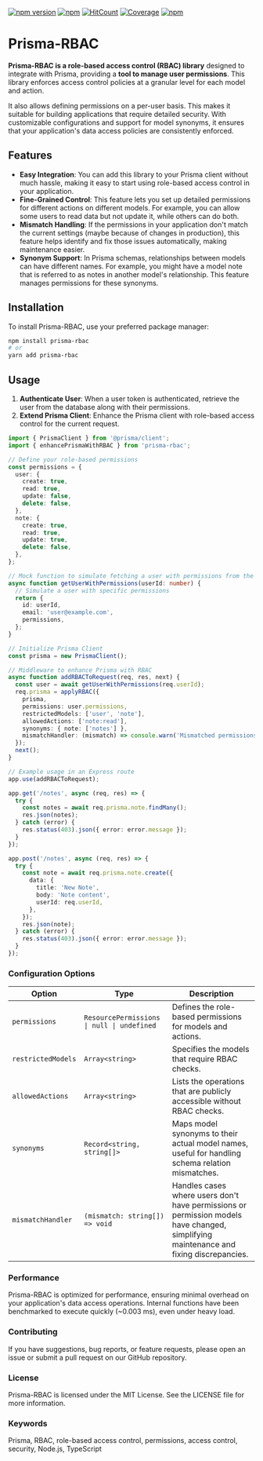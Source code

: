 [![npm version](https://badge.fury.io/js/prisma-rbac.svg)](https://badge.fury.io/js/prisma-rbac)
[![npm](https://img.shields.io/npm/dt/prisma-rbac.svg)](https://www.npmjs.com/package/prisma-rbac)
[![HitCount](https://hits.dwyl.com/multipliedtwice/prisma-rbac.svg?style=flat)](http://hits.dwyl.com/multipliedtwice/prisma-rbac)
[![Coverage](https://img.shields.io/codecov/c/github/multipliedtwice/prisma-rbac/main.svg)](https://codecov.io/gh/multipliedtwice/prisma-rbac)
[![npm](https://img.shields.io/npm/l/prisma-rbac.svg)](LICENSE)

# Prisma-RBAC
**Prisma-RBAC is a role-based access control (RBAC) library** designed to integrate with Prisma, providing a **tool to manage user permissions**. This library enforces access control policies at a granular level for each model and action. 

It also allows defining permissions on a per-user basis. This makes it suitable for building applications that require detailed security. With customizable configurations and support for model synonyms, it ensures that your application's data access policies are consistently enforced.

## Features
- **Easy Integration**: You can add this library to your Prisma client without much hassle, making it easy to start using role-based access control in your application.
- **Fine-Grained Control**: This feature lets you set up detailed permissions for different actions on different models. For example, you can allow some users to read data but not update it, while others can do both.
- **Mismatch Handling**: If the permissions in your application don't match the current settings (maybe because of changes in production), this feature helps identify and fix those issues automatically, making maintenance easier.
- **Synonym Support**: In Prisma schemas, relationships between models can have different names. For example, you might have a model note that is referred to as notes in another model's relationship. This feature manages permissions for these synonyms.


## Installation
To install Prisma-RBAC, use your preferred package manager:

```sh
npm install prisma-rbac
# or
yarn add prisma-rbac
```

## Usage
1. **Authenticate User**: When a user token is authenticated, retrieve the user from the database along with their permissions.
2. **Extend Prisma Client**: Enhance the Prisma client with role-based access control for the current request.

```ts
import { PrismaClient } from '@prisma/client';
import { enhancePrismaWithRBAC } from 'prisma-rbac';

// Define your role-based permissions
const permissions = {
  user: {
    create: true,
    read: true,
    update: false,
    delete: false,
  },
  note: {
    create: true,
    read: true,
    update: true,
    delete: false,
  },
};

// Mock function to simulate fetching a user with permissions from the database
async function getUserWithPermissions(userId: number) {
  // Simulate a user with specific permissions
  return {
    id: userId,
    email: 'user@example.com',
    permissions,
  };
}

// Initialize Prisma Client
const prisma = new PrismaClient();

// Middleware to enhance Prisma with RBAC
async function addRBACToRequest(req, res, next) {
  const user = await getUserWithPermissions(req.userId);
  req.prisma = applyRBAC({
    prisma,
    permissions: user.permissions,
    restrictedModels: ['user', 'note'],
    allowedActions: ['note:read'],
    synonyms: { note: ['notes'] },
    mismatchHandler: (mismatch) => console.warn('Mismatched permissions:', mismatch),
  });
  next();
}

// Example usage in an Express route
app.use(addRBACToRequest);

app.get('/notes', async (req, res) => {
  try {
    const notes = await req.prisma.note.findMany();
    res.json(notes);
  } catch (error) {
    res.status(403).json({ error: error.message });
  }
});

app.post('/notes', async (req, res) => {
  try {
    const note = await req.prisma.note.create({
      data: {
        title: 'New Note',
        body: 'Note content',
        userId: req.userId,
      },
    });
    res.json(note);
  } catch (error) {
    res.status(403).json({ error: error.message });
  }
});
```

### Configuration Options
| Option             | Type                          | Description                                                                                      |
|--------------------|-------------------------------|--------------------------------------------------------------------------------------------------|
| `permissions`      | `ResourcePermissions \| null \| undefined` | Defines the role-based permissions for models and actions.                                       |
| `restrictedModels`  | `Array<string>`               | Specifies the models that require RBAC checks.                                                   |
| `allowedActions` | `Array<string>`               | Lists the operations that are publicly accessible without RBAC checks.                           |
| `synonyms`          | `Record<string, string[]>`    | Maps model synonyms to their actual model names, useful for handling schema relation mismatches.  |
| `mismatchHandler`  | `(mismatch: string[]) => void`| Handles cases where users don't have permissions or permission models have changed, simplifying maintenance and fixing discrepancies. |

### Performance
Prisma-RBAC is optimized for performance, ensuring minimal overhead on your application's data access operations. Internal functions have been benchmarked to execute quickly (~0.003 ms), even under heavy load.

### Contributing
If you have suggestions, bug reports, or feature requests, please open an issue or submit a pull request on our GitHub repository.

### License
Prisma-RBAC is licensed under the MIT License. See the LICENSE file for more information.

### Keywords
Prisma, RBAC, role-based access control, permissions, access control, security, Node.js, TypeScript

